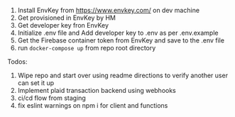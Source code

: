 1. Install EnvKey from https://www.envkey.com/ on dev machine
1. Get provisioned in EnvKey by HM
1. Get developer key fron EnvKey
1. Initialize .env file and Add developer key to .env as per .env.example
1. Get the Firebase container token from EnvKey and save to the .env file
1. run `docker-compose up` from repo root directory


Todos:
1. Wipe repo and start over using readme directions to verify another user can set it up
1. Implement plaid transaction backend using webhooks 
1. ci/cd flow from staging
1. fix eslint warnings on npm i for client and functions